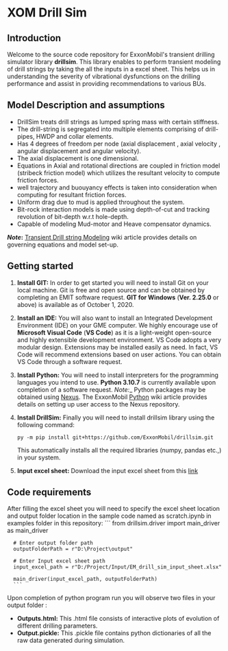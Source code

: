 # XOM Drill Sim

## Introduction

Welcome to the source code repository for ExxonMobil's transient drilling simulator library __drillsim__. This library enables to perform transient modeling of drill strings by taking the all the inputs in a excel sheet. This helps us in understanding the severity of vibrational dysfunctions on the drilling performance and assist in providing recommendations to various BUs.

## Model Description and assumptions
* DrillSim treats drill strings as lumped spring mass with certain stiffness.
* The drill-string is segregated into multiple elements comprising of drill-pipes, HWDP and collar elements. 
* Has 4 degrees of freedom per node (axial displacement , axial velocity , angular displacement and angular velocity).
* The axial displacement is one dimensional.
* Equations in Axial and rotational directions are coupled in friction model (stribeck friction model) which utilizes the resultant velocity to compute friction forces.
* well trajectory and buouyancy effects is taken into consideration when computing for resultant friction forces.
* Uniform drag due to mud is applied throughout the system. 
* Bit-rock interaction models is made using depth-of-cut and tracking revolution of bit-depth w.r.t hole-depth.
* Capable of modeling Mud-motor and Heave compensator dynamics.

___Note_:__ [Transient Drill string Modeling](https://wiki.na.xom.com/) wiki article provides details on governing equations and model set-up.

## Getting started

1. __Install GIT:__ In order to get started you will need to install Git on your local machine.  Git is free and open source and can be obtained by completing an EMIT software request.  __GIT for Windows__ (__Ver. 2.25.0__ or above) is available as of October 1, 2020.

2. __Install an IDE:__ You will also want to install an Integrated Development Environment (IDE) on your GME computer.  We highly encourage use of __Microsoft Visual Code__ (__VS Code__) as it is a light-weight open-source and highly extensible development environment.  VS Code adopts a very modular design.  Extensions may be installed easily as need.  In fact, VS Code will recommend extensions based on user actions.  You can obtain VS Code through a software request.

3. __Install Python:__ You will need to install interpreters for the programming languages you intend to use.  __Python 3.10.7__ is currently available upon completion of a software request. __Note_:__ Python packages may be obtained using [Nexus](https://goto/nexusdocs).  The ExxonMobil [Python](https://wiki.na.xom.com/index.php?title=Python&oldid=29489#Option_A) wiki article provides details on setting up user access to the Nexus repository.
4. __Install DrillSim:__ Finally you will need to install drillsim library using the following command:

       py -m pip install git+https://github.com/ExxonMobil/drillsim.git
       
   This automatically installs all the required libraries (numpy, pandas etc.,) in your system.
5. __Input excel sheet:__ Download the input excel sheet from this [link](https://mysite.na.xom.com/personal/upstreamaccts_anmanna/Documents/Shared%20with%20Everyone/EM_drill_sim_input_sheet.xlsx)

## Code requirements

After filling the excel sheet you will need to specify the excel sheet location and output folder location in the sample code named as scratch.ipynb in examples folder in this repository:
      ```
      from drillsim.driver import main_driver as main_driver
      
      # Enter output folder path
      outputFolderPath = r"D:\Project\output"
      
      # Enter Input excel sheet path
      input_excel_path = r"D:/Project/Input/EM_drill_sim_input_sheet.xlsx"
      
      main_driver(input_excel_path, outputFolderPath)
      ```
Upon completion of python program run you will observe two files in your output folder :
* __Outputs.html:__ This .html file consists of interactive plots of evolution of different drilling parameters.
* __Output.pickle:__ This .pickle file contains python dictionaries of all the raw data generated during simulation.
     


